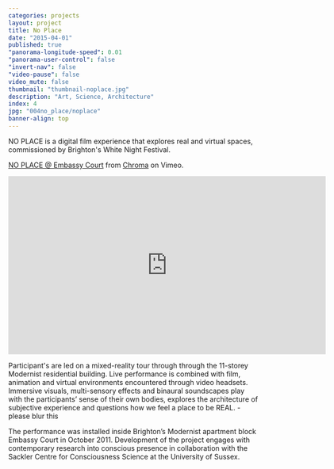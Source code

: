 ```yaml
---
categories: projects
layout: project
title: No Place
date: "2015-04-01"
published: true
"panorama-longitude-speed": 0.01
"panorama-user-control": false
"invert-nav": false
"video-pause": false
video_mute: false
thumbnail: "thumbnail-noplace.jpg"
description: "Art, Science, Architecture"
index: 4
jpg: "004no_place/noplace"
banner-align: top
---
```


NO PLACE is a digital film experience that explores real and virtual spaces, commissioned by Brighton's White Night Festival.

[NO PLACE @ Embassy Court](https://vimeo.com/39438558) from [Chroma](https://vimeo.com/chromaspace) on Vimeo.

<iframe src="http://player.vimeo.com/video/39438558?byline=0&portrait=0" width="640" height="360" frameborder="0" webkitAllowFullScreen mozallowfullscreen allowFullScreen></iframe>


Participant's are led on a mixed-reality tour through through the 11-storey Modernist residential building. Live performance is combined with film, animation and virtual environments encountered through video headsets. Immersive visuals, multi-sensory effects and binaural soundscapes play with the participants’ sense of their own bodies, explores the architecture of subjective experience and questions how we feel a place to be REAL. - please blur this

The performance was installed inside Brighton’s Modernist apartment block Embassy Court in October 2011. Development of the project engages with contemporary research into conscious presence in collaboration with the Sackler Centre for Consciousness Science at the University of Sussex.